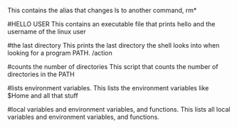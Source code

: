 This contains the alias that changes ls to another command, rm*

#HELLO USER
This contains an executable file that prints hello and the username of the linux user

#the last directory
This prints the last directory the shell looks into when looking for a program PATH. /action

#counts the number of directories
This script that counts the number of directories in the PATH

#lists environment variables.
This lists the environment variables like $Home and all that stuff

#local variables and environment variables, and functions.
This lists all local variables and environment variables, and functions.


